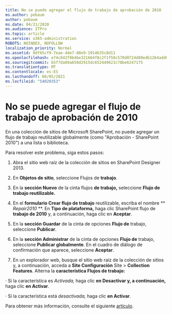 ```yaml
---
title: No se puede agregar el flujo de trabajo de aprobación de 2010
ms.author: pebaum
author: pebaum
ms.date: 04/21/2020
ms.audience: ITPro
ms.topic: article
ms.service: o365-administration
ROBOTS: NOINDEX, NOFOLLOW
localization_priority: Normal
ms.assetid: 0df65cf9-7eae-4de7-88e9-1914635c8d11
ms.openlocfilehash: e74c842f8b4be321664f8c2f1f58c570d0724d80edb1264add0647bf313bc82f
ms.sourcegitcommit: b5f7da89a650d2915dc652449623c78be6247175
ms.translationtype: MT
ms.contentlocale: es-ES
ms.lasthandoff: 08/05/2021
ms.locfileid: "54020353"
---
```

# <a name="unable-to-add-2010-approval-workflow"></a>No se puede agregar el flujo de trabajo de aprobación de 2010

En una colección de sitios de Microsoft SharePoint, no puede agregar un flujo de trabajo reutilizable globalmente (como "Aprobación - SharePoint 2010") a una lista o biblioteca.
  
Para resolver este problema, siga estos pasos: 
  
1. Abra el sitio web raíz de la colección de sitios en SharePoint Designer 2013.
  
2. En **Objetos de sitio**, seleccione Flujos de **trabajo**. 
  
3. En la **sección Nuevo** de la cinta flujos **de trabajo,** seleccione **Flujo de trabajo reutilizable.** 
  
4. En el **formulario Crear flujo de trabajo** reutilizable, escriba el nombre ** *Repair2010* **. En **Tipo de plataforma,** haga clic SharePoint flujo de **trabajo de 2010** y, a continuación, haga clic en **Aceptar**. 
  
1. En la **sección Guardar** de la cinta de opciones **Flujo de** trabajo, seleccione **Publicar**. 
  
2. En la **sección Administrar** de la cinta de opciones **Flujo de** trabajo, seleccione **Publicar globalmente**. En el cuadro de diálogo de confirmación que aparece, seleccione **Aceptar**. 
  
3. En un explorador web, busque el sitio web raíz de la colección de sitios y, a continuación, acceda a **Site Configuración** Site \> **Collection Features**. Alterna la **característica Flujos de trabajo:** 
  
· Si la característica es  *Activada,*  haga clic **en Desactivar y, a continuación,** haga clic **en Activar**. 
  
· Si la característica está  *desactivada,*  haga clic **en Activar**. 
  
Para obtener más información, consulte el siguiente [artículo](https://go.microsoft.com/fwlink/?linkid=2047770&amp;clcid=0x409).
  

